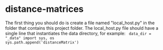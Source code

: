 # distance-matrices
The first thing you should do is create a file named "local_host.py" in the folder that contains this project folder. The local_host.py file should have a single line that instantiates the data directory, for example:
<code>
data_dir = "_data"
import sys, os
sys.path.append('distanceMatrix')
</code>
